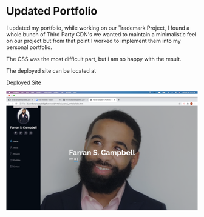 # Updated Portfolio

I updated my portfolio, while working on our Trademark Project, I found a whole bunch of Third Party CDN's
we wanted to maintain a minimalistic feel on our project but from that point I worked to implement them into 
my personal portfolio.

The CSS was the most difficult part, but i am so happy with the result. 

The deployed site can be located at 

[Deployed Site](https://farrancampbell.github.io/updated_portfolio/)





![Screenshot](/assets/img/Screen_Shot_2021-04-08.png)